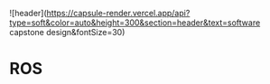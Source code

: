 ![header](https://capsule-render.vercel.app/api?type=soft&color=auto&height=300&section=header&text=software capstone design&fontSize=30)

# ROS
